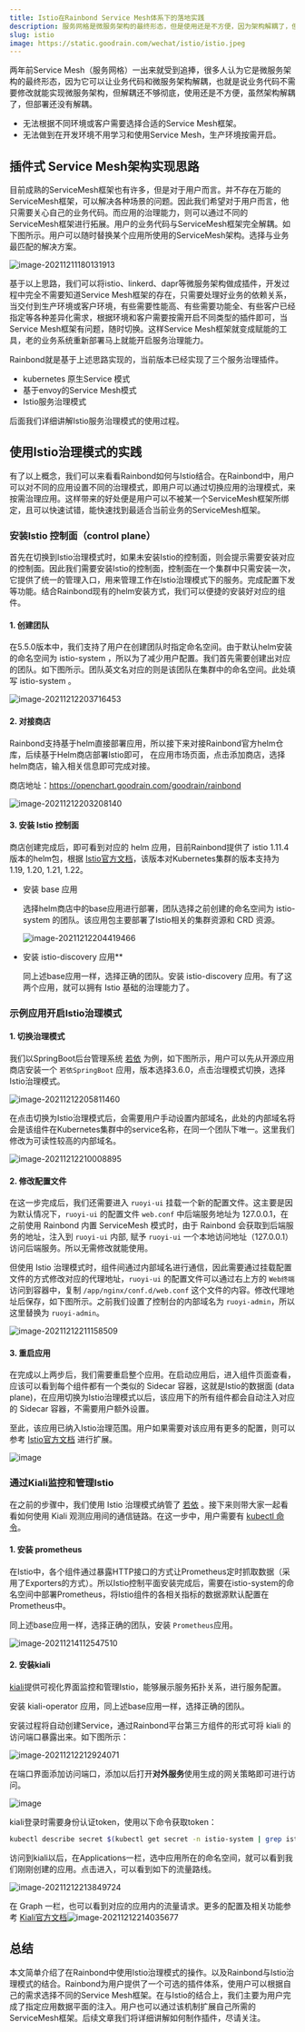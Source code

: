 ```yaml
---
title: Istio在Rainbond Service Mesh体系下的落地实践
description: 服务网格是微服务架构的最终形态，但是使用还是不方便，因为架构解耦了，但部署还没有解耦。
slug: istio
image: https://static.goodrain.com/wechat/istio/istio.jpeg
---
```



两年前Service Mesh（服务网格）一出来就受到追捧，很多人认为它是微服务架构的最终形态，因为它可以让业务代码和微服务架构解耦，也就是说业务代码不需要修改就能实现微服务架构，但解耦还不够彻底，使用还是不方便，虽然架构解耦了，但部署还没有解耦。
* 无法根据不同环境或客户需要选择合适的Service Mesh框架。
* 无法做到在开发环境不用学习和使用Service Mesh，生产环境按需开启。

<!--truncate-->

## 插件式 Service Mesh架构实现思路

目前成熟的ServiceMesh框架也有许多，但是对于用户而言。并不存在万能的ServiceMesh框架，可以解决各种场景的问题。因此我们希望对于用户而言，他只需要关心自己的业务代码。而应用的治理能力，则可以通过不同的ServiceMesh框架进行拓展。用户的业务代码与ServiceMesh框架完全解耦。如下图所示。用户可以随时替换某个应用所使用的ServiceMesh架构。选择与业务最匹配的解决方案。


![image-20211211180131913](https://cdn.jsdelivr.net/gh/yangkaa/images@main/works/image-20211211180131913.png)

基于以上思路，我们可以将istio、linkerd、dapr等微服务架构做成插件，开发过程中完全不需要知道Service Mesh框架的存在，只需要处理好业务的依赖关系，当交付到生产环境或客户环境，有些需要性能高、有些需要功能全、有些客户已经指定等各种差异化需求，根据环境和客户需要按需开启不同类型的插件即可，当Service Mesh框架有问题，随时切换。这样Service Mesh框架就变成赋能的工具，老的业务系统重新部署马上就能开启服务治理能力。

Rainbond就是基于上述思路实现的，当前版本已经实现了三个服务治理插件。

* kubernetes 原生Service 模式
* 基于envoy的Service Mesh模式
* Istio服务治理模式

后面我们详细讲解Istio服务治理模式的使用过程。



## 使用Istio治理模式的实践

有了以上概念，我们可以来看看Rainbond如何与Istio结合。在Rainbond中，用户可以对不同的应用设置不同的治理模式，即用户可以通过切换应用的治理模式，来按需治理应用。这样带来的好处便是用户可以不被某一个ServiceMesh框架所绑定，且可以快速试错，能快速找到最适合当前业务的ServiceMesh框架。



### 安装Istio 控制面（control plane）

首先在切换到Istio治理模式时，如果未安装Istio的控制面，则会提示需要安装对应的控制面。因此我们需要安装Istio的控制面，控制面在一个集群中只需安装一次，它提供了统一的管理入口，用来管理工作在Istio治理模式下的服务。完成配置下发等功能。结合Rainbond现有的helm安装方式，我们可以便捷的安装好对应的组件。



####  1. 创建团队

在5.5.0版本中，我们支持了用户在创建团队时指定命名空间。由于默认helm安装的命名空间为 istio-system ，所以为了减少用户配置。我们首先需要创建出对应的团队。如下图所示。团队英文名对应的则是该团队在集群中的命名空间。此处填写  istio-system 。

![image-20211212203716453](https://ghproxy.com/https://raw.githubusercontent.com/yangkaa/images/main/works/image-20211212203716453.png)

#### 2. 对接商店

Rainbond支持基于helm直接部署应用，所以接下来对接Rainbond官方helm仓库，后续基于Helm商店部署Istio即可， 在应用市场页面，点击添加商店，选择helm商店，输入相关信息即可完成对接。

商店地址：https://openchart.goodrain.com/goodrain/rainbond 

![image-20211212203208140](https://ghproxy.com/https://raw.githubusercontent.com/yangkaa/images/main/works/image-20211212203208140.png)



#### 3. 安装 Istio 控制面

商店创建完成后，即可看到对应的 helm 应用，目前Rainbond提供了 istio 1.11.4 版本的helm包，根据 [Istio官方文档](https://istio.io/latest/docs/releases/supported-releases/)，该版本对Kubernetes集群的版本支持为 1.19, 1.20, 1.21, 1.22。

* 安装 base 应用

    选择helm商店中的base应用进行部署，团队选择之前创建的命名空间为 istio-system 的团队。该应用包主要部署了Istio相关的集群资源和 CRD 资源。

    ![image-20211212204419466](https://ghproxy.com/https://raw.githubusercontent.com/yangkaa/images/main/works/image-20211212204419466.png) 

* 安装 istio-discovery 应用**

    同上述base应用一样，选择正确的团队。安装 istio-discovery 应用。有了这两个应用，就可以拥有 Istio 基础的治理能力了。



### 示例应用开启Istio治理模式

#### 1. 切换治理模式

我们以SpringBoot后台管理系统 [若依](https://gitee.com/y_project/RuoYi) 为例，如下图所示，用户可以先从开源应用商店安装一个 `若依SpringBoot` 应用，版本选择3.6.0，点击治理模式切换，选择Istio治理模式。

![image-20211212205811460](https://grstatic.oss-cn-shanghai.aliyuncs.com/docs/5.5/user-manual/app-manage/deploy-istio/network.jpg)

在点击切换为Istio治理模式后，会需要用户手动设置内部域名，此处的内部域名将会是该组件在Kubernetes集群中的service名称，在同一个团队下唯一。这里我们修改为可读性较高的内部域名。

![image-20211212210008895](https://grstatic.oss-cn-shanghai.aliyuncs.com/docs/5.5/user-manual/app-manage/deploy-istio/model.png)

#### 2. 修改配置文件

在这一步完成后，我们还需要进入 `ruoyi-ui` 挂载一个新的配置文件。这主要是因为默认情况下，`ruoyi-ui` 的配置文件 `web.conf`  中后端服务地址为 127.0.0.1，在之前使用 Rainbond 内置 ServiceMesh 模式时，由于 Rainbond 会获取到后端服务的地址，注入到 `ruoyi-ui` 内部, 赋予 `ruoyi-ui` 一个本地访问地址（127.0.0.1）访问后端服务。所以无需修改就能使用。

但使用 Istio 治理模式时，组件间通过内部域名进行通信，因此需要通过挂载配置文件的方式修改对应的代理地址，`ruoyi-ui` 的配置文件可以通过右上方的 `Web终端` 访问到容器中，复制 `/app/nginx/conf.d/web.conf` 这个文件的内容。修改代理地址后保存，如下图所示。之前我们设置了控制台的内部域名为 `ruoyi-admin`，所以这里替换为 `ruoyi-admin`。

![image-20211212211158509](https://grstatic.oss-cn-shanghai.aliyuncs.com/docs/5.5/user-manual/app-manage/deploy-istio/conf.jpg)

#### 3. 重启应用

在完成以上两步后，我们需要重启整个应用。在启动应用后，进入组件页面查看，应该可以看到每个组件都有一个类似的 Sidecar 容器，这就是Istio的数据面 (data plane)，在应用切换为Istio治理模式以后，该应用下的所有组件都会自动注入对应的 Sidecar 容器，不需要用户额外设置。

至此，该应用已纳入Istio治理范围。用户如果需要对该应用有更多的配置，则可以参考 [Istio官方文档](https://istio.io/latest/docs/setup/getting-started/#dashboard) 进行扩展。

![image](https://grstatic.oss-cn-shanghai.aliyuncs.com/docs/5.5/user-manual/app-manage/deploy-istio/dataplane.png)



### 通过Kiali监控和管理Istio

在之前的步骤中，我们使用 Istio 治理模式纳管了 [若依](https://gitee.com/y_project/RuoYi) 。接下来则带大家一起看看如何使用 Kiali 观测应用间的通信链路。在这一步中，用户需要有 [kubectl 命令](https://www.rainbond.com/docs/user-operations/tools/kubectl?channel=toutiao)。

#### 1. 安装 prometheus

在Istio中，各个组件通过暴露HTTP接口的方式让Prometheus定时抓取数据（采用了Exporters的方式）。所以Istio控制平面安装完成后，需要在istio-system的命名空间中部署Prometheus，将Istio组件的各相关指标的数据源默认配置在Prometheus中。

同上述base应用一样，选择正确的团队，安装 `Prometheus`应用。

![image-20211214112547510](https://grstatic.oss-cn-shanghai.aliyuncs.com/docs/5.5/user-manual/app-manage/deploy-istio/deploy-prometheus.png)

#### 2. 安装kiali

[kiali](https://kiali.io/)提供可视化界面监控和管理Istio，能够展示服务拓扑关系，进行服务配置。

安装 kiali-operator 应用，同上述base应用一样，选择正确的团队。

安装过程将自动创建Service，通过Rainbond平台第三方组件的形式可将 kiali 的访问端口暴露出来。如下图所示：

![image-20211212212924071](https://grstatic.oss-cn-shanghai.aliyuncs.com/docs/5.5/user-manual/app-manage/deploy-istio/create-kiali-third-party.png)

在端口界面添加访问端口，添加以后打开**对外服务**使用生成的网关策略即可进行访问。

![image](https://grstatic.oss-cn-shanghai.aliyuncs.com/docs/5.5/user-manual/app-manage/deploy-istio/port.jpg)

kiali登录时需要身份认证token，使用以下命令获取token：

```bash
kubectl describe secret $(kubectl get secret -n istio-system | grep istiod-token |awk '{print $1}') -n istio-system
```

访问到kiali以后，在Applications一栏，选中应用所在的命名空间，就可以看到我们刚刚创建的应用。点击进入，可以看到如下的流量路线。

![image-20211212213849724](https://grstatic.oss-cn-shanghai.aliyuncs.com/docs/5.5/user-manual/app-manage/deploy-istio/overview.png)

在 Graph 一栏，也可以看到对应的应用内的流量请求。更多的配置及相关功能参考 [Kiali官方文档](https://kiali.io/docs/installation/quick-start/)![image-20211212214035677](https://grstatic.oss-cn-shanghai.aliyuncs.com/docs/5.5/user-manual/app-manage/deploy-istio/display.png)


## 总结

本文简单介绍了在Rainbond中使用Istio治理模式的操作。以及Rainbond与Istio治理模式的结合。Rainbond为用户提供了一个可选的插件体系，使用户可以根据自己的需求选择不同的Service Mesh框架。在与Istio的结合上，我们主要为用户完成了指定应用数据平面的注入。用户也可以通过该机制扩展自己所需的ServiceMesh框架。后续文章我们将详细讲解如何制作插件，尽请关注。